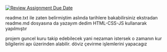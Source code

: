 [![Review Assignment Due Date](https://classroom.github.com/assets/deadline-readme-button-24ddc0f5d75046c5622901739e7c5dd533143b0c8e959d652212380cedb1ea36.svg)](https://classroom.github.com/a/QA5O9x4M)

readme.txt ile zaten belirmiştim aslında tarihlere bakabilirsiniz ekstradan readme.md dosyasına da yazayım dedim 
HTML-CSS-JS kullanarak yapılmıştır

projem guncel kuru takip edebilecek yani nezaman istersek o zamanın kur bilgilerini apı üzerinden alabilir. döviz çevirme işlemlerini yapacagız
